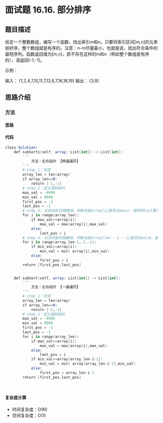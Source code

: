 # 面试题 16.16. 部分排序

## 题目描述

给定一个整数数组，编写一个函数，找出索引m和n，只要将索引区间[m,n]的元素排好序，整个数组就是有序的。注意：n-m尽量最小，也就是说，找出符合条件的最短序列。函数返回值为[m,n]，若不存在这样的m和n（例如整个数组是有序的），请返回[-1,-1]。

示例：

输入： [1,2,4,7,10,11,7,12,6,7,16,18,19]
输出： [3,9]


## 思路介绍

### 方法

#### 思路

 

#### 代码

```s
class Solution:
    def subSort1(self, array: List[int]) -> List[int]:
        '''
            方法：左右指针 【两遍遍历】
        '''
        # step 1：判空
        array_len = len(array)
        if array_len==0:
            return [-1,-1]
        # step 2：定义值和指针
        max_val = -9999
        min_val = 9999
        first_pos = -1
        last_pos = -1
        # step 3: 从前向后扫描数组，判断当前array[i]是否比max小，是则将last置为当前array下标i，否则更新max;
        for i in range(array_len):
            if max_val<=array[i]:
                max_val = max(array[i],max_val)
            else:
                last_pos = i 
        # step 4: 从后向前扫描数组，判断当前array[len - 1 - i]是否比min大，是则将first置位当前下标len - 1 - i，否则更新min;
        for i in range(array_len-1,-1,-1):
            if min_val>=array[i]:
                min_val = min( array[i],min_val)
            else:
                first_pos = i 
        return [first_pos,last_pos]

    
    def subSort(self, array: List[int]) -> List[int]:
        '''
            方法：左右指针 【一遍遍历】
        '''
        # step 1：判空
        array_len = len(array)
        if array_len==0:
            return [-1,-1]
        # step 2：定义值和指针
        max_val = -9999
        min_val = 9999
        first_pos = -1
        last_pos = -1
        for i in range(array_len):
            if max_val<=array[i]:
                max_val = max(array[i],max_val)
            else:
                last_pos = i 
            if min_val>=array[array_len-i-1]:
                min_val = min( array[array_len-i-1],min_val)
            else:
                first_pos = array_len-i-1 
        return [first_pos,last_pos]

            
``` 
#### 复杂度计算

- 时间复杂度：O(N)
- 空间复杂度：O(1)

